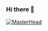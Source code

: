 ### Hi there 👋

<!--
**viniciuslima2006/viniciuslima2006** is a ✨ _special_ ✨ repository because its `README.md` (this file) appears on your GitHub profile.

Here are some ideas to get you started:

- 🔭 I’m currently working on ...
- 🌱 I’m currently learning ...
- 👯 I’m looking to collaborate on ...
- 🤔 I’m looking for help with ...
- 💬 Ask me about ...
- 📫 How to reach me: ...
- 😄 Pronouns: ...
- ⚡ Fun fact: ...
-->
[![MasterHead](https://www.google.com/url?sa=i&url=https%3A%2F%2Fgifdb.com%2Fgif%2F4k-rengoku-demon-slayer-o6qt1extiddw54di.html&psig=AOvVaw0r-T5OLiS5gxYFfKpj3_pD&ust=1681748477866000&source=images&cd=vfe&ved=0CBEQjRxqFwoTCIDbgL3orv4CFQAAAAAdAAAAABAJ)](https://github.com/viniciuslima2006)
